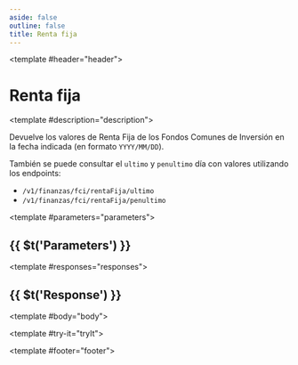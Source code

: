 ```yaml
---
aside: false
outline: false
title: Renta fija
---
```


<script setup>
import { useRoute, useData } from 'vitepress'

const route = useRoute()

const { isDark } = useData()
</script>

<Path method="GET" id="get-finanzas-fci-renta-fija-fecha">

<template #header="header">

# Renta fija

</template>

<template #description="description">

Devuelve los valores de Renta Fija de los Fondos Comunes de Inversión en la fecha indicada (en formato `YYYY/MM/DD`).

También se puede consultar el `ultimo` y `penultimo` día con valores utilizando los endpoints: 

- `/v1/finanzas/fci/rentaFija/ultimo`
- `/v1/finanzas/fci/rentaFija/penultimo`

<!--@include: ./parts/get-finanzas-fci-renta-fija-fecha-description-after.md -->

</template>

<template #parameters="parameters">

## {{ $t('Parameters') }}

<Parameters operation-id="get-finanzas-fci-renta-fija-fecha" :parameters="parameters.parameters" />

</template>

<template #responses="responses">

## {{ $t('Response') }}

<Responses :responses="responses.responses" :schema="responses.schema" :responseType="responses.responseType" :isDark="isDark">

<template #body="body">

<ResponseBody :schema="body.schema" :responseType="body.responseType" />

</template>

</Responses>

</template>

<template #try-it="tryIt">

<TryWithVariables :operation-id="tryIt.operationId" :method="tryIt.method" :path="tryIt.path" :baseUrl="tryIt.baseUrl" :isDark="isDark" />

</template>

<template #footer="footer">

<OAFooter />

<!--@include: ./parts/get-finanzas-fci-renta-fija-fecha-footer.md -->

</template>

</Path>
